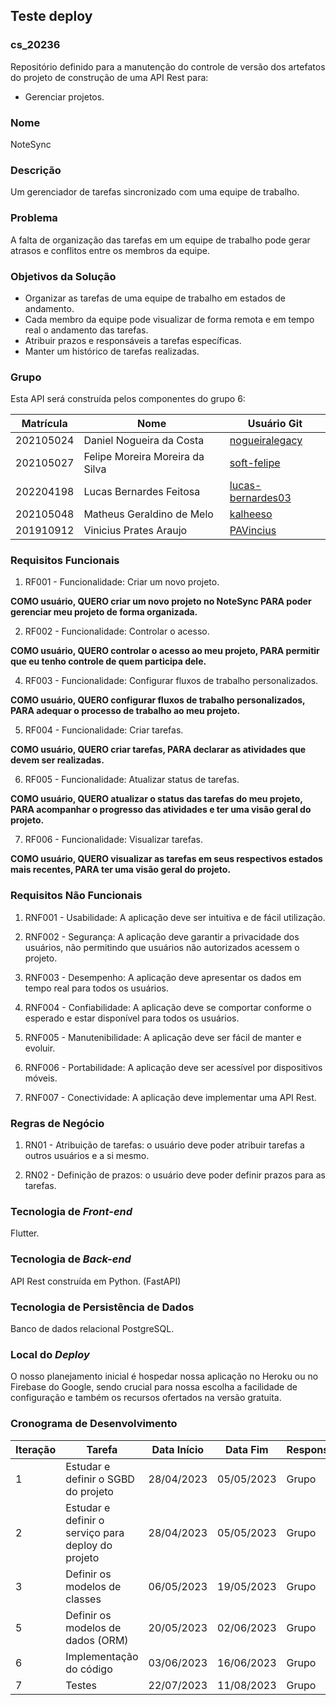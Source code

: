 ## Teste deploy ##

### cs_20236
Repositório definido para a manutenção do controle de versão dos artefatos do projeto de construção de uma API Rest para:

- Gerenciar projetos.

### Nome
NoteSync

### Descrição
Um gerenciador de tarefas sincronizado com uma equipe de trabalho.

### Problema
A falta de organização das tarefas em um equipe de trabalho pode gerar atrasos e conflitos entre os membros da equipe.

### Objetivos da Solução
- Organizar as tarefas de uma equipe de trabalho em estados de andamento.
- Cada membro da equipe pode visualizar de forma remota e em tempo real o andamento das tarefas.
- Atribuir prazos e responsáveis a tarefas específicas.
- Manter um histórico de tarefas realizadas.

### Grupo
Esta API será construída pelos componentes do grupo 6:

|Matrícula|Nome|Usuário Git|
|---|---|---|
|202105024|Daniel Nogueira da Costa|[nogueiralegacy](https://github.com/nogueiralegacy)|
|202105027|Felipe Moreira Moreira da Silva|[soft-felipe](https://github.com/soft-felipe)|
|202204198|Lucas Bernardes Feitosa|[lucas-bernardes03](https://github.com/lucas-bernardes03)|
|202105048|Matheus Geraldino de Melo|[kalheeso](https://github.com/kalheeso)|
201910912|Vinicius Prates Araujo|[PAVincius](https://github.com/PAVincius)|

### Requisitos Funcionais

1. RF001 - Funcionalidade: Criar um novo projeto.

**COMO usuário, QUERO criar um novo projeto no NoteSync PARA poder gerenciar meu projeto de forma organizada.**

2. RF002 - Funcionalidade: Controlar o acesso. 

**COMO usuário, QUERO controlar o acesso ao meu projeto, PARA permitir que eu tenho controle de quem participa dele.**

4. RF003 - Funcionalidade: Configurar fluxos de trabalho personalizados.

**COMO usuário, QUERO configurar fluxos de trabalho personalizados, PARA adequar o processo de trabalho ao meu projeto.**

5. RF004 - Funcionalidade: Criar tarefas.

**COMO usuário, QUERO criar tarefas, PARA declarar as atividades que devem ser realizadas.**

6. RF005 - Funcionalidade: Atualizar status de tarefas.

**COMO usuário, QUERO atualizar o status das tarefas do meu projeto, PARA acompanhar o progresso das atividades e ter uma visão geral do projeto.**

7. RF006 - Funcionalidade: Visualizar tarefas.

**COMO usuário, QUERO visualizar as tarefas em seus respectivos estados mais recentes, PARA ter uma visão geral do projeto.**

### Requisitos Não Funcionais

1. RNF001 - Usabilidade: A aplicação deve ser intuitiva e de fácil utilização.

2. RNF002 - Segurança: A aplicação deve garantir a privacidade dos usuários, não permitindo que usuários não autorizados acessem o projeto.

3. RNF003 - Desempenho: A aplicação deve apresentar os dados em tempo real para todos os usuários.

4. RNF004 - Confiabilidade: A aplicação deve se comportar conforme o esperado e estar disponível para todos os usuários.

5. RNF005 - Manutenibilidade: A aplicação deve ser fácil de manter e evoluir.

6. RNF006 - Portabilidade: A aplicação deve ser acessível por dispositivos móveis.

7. RNF007 - Conectividade: A aplicação deve implementar uma API Rest.

### Regras de Negócio
1. RN01 - Atribuição de tarefas: o usuário deve poder atribuir tarefas a outros usuários e a si mesmo.

2. RN02 - Definição de prazos: o usuário deve poder definir prazos para as tarefas.

### Tecnologia de _Front-end_
Flutter.

### Tecnologia de _Back-end_
API Rest construída em Python. (FastAPI)

### Tecnologia de Persistência de Dados
Banco de dados relacional PostgreSQL.

### Local do _Deploy_
O nosso planejamento inicial é hospedar nossa aplicação no Heroku ou no Firebase do Google, sendo crucial para nossa escolha a facilidade de configuração e também os recursos ofertados na versão gratuita.

### Cronograma de Desenvolvimento

|Iteração|Tarefa|Data Início|Data Fim|Responsável|Situação|
|---|---|---|---|---|---|
|1|Estudar e definir o SGBD do projeto|28/04/2023|05/05/2023|Grupo|Programada|
|2|Estudar e definir o serviço para deploy do projeto|28/04/2023|05/05/2023|Grupo|Programada|
|3| Definir os modelos de classes|06/05/2023|19/05/2023|Grupo|Programada|
|5| Definir os modelos de dados (ORM)|20/05/2023|02/06/2023|Grupo|Programada|
|6| Implementação do código |03/06/2023|16/06/2023|Grupo|Programada|
|7| Testes |22/07/2023|11/08/2023|Grupo|Programada|
